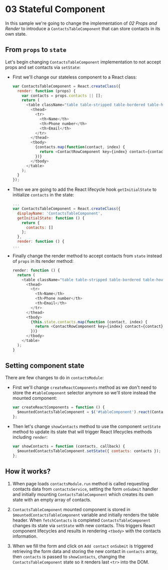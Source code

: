 # 03 Stateful Component

In this sample we're going to change the implementation of _02 Props and Render_ to introduce a `ContactsTableComponent` that can store contacts in its own state.

## From `props` to `state`
Let's begin changing `ContactsTableComponent` implementation to not accept props and set contacts via `setState`:

- First we'll change our stateless component to a React class:

  ```javascript
  var ContactsTableComponent = React.createClass({
    render: function (props) {
      var contacts = props.contacts || [];
      return (
        <table className="table table-stripped table-bordered table-hover">
          <thead>
            <tr>
              <th>Name</th>
              <th>Phone number</th>
              <th>Email</th>
            </tr>
          </thead>
          <tbody>
            {contacts.map(function(contact, index) {
              return <ContactRowComponent key={index} contact={contact} />;
            })}
          </tbody>
        </table>
      );
    }
  });
  ```

- Then we are going to add the React lifecycle hook `getInitialState` to initialize `contacts` in the state:

  ```javascript
  ...
  var ContactsTableComponent = React.createClass({
    displayName: 'ContactsTableComponent',
    getInitialState: function () {
      return {
        contacts: []
      };
    },
    render: function () {
  ...
  ```

- Finally change the render method to accept contacts from `state` instead of `props` in its render method:

  ```javascript
  render: function () {
    return (
      <table className="table table-stripped table-bordered table-hover">
        <thead>
          <tr>
            <th>Name</th>
            <th>Phone number</th>
            <th>Email</th>
          </tr>
        </thead>
        <tbody>
          {this.state.contacts.map(function (contact, index) {
            return <ContactRowComponent key={index} contact={contact} />;
          })}
        </tbody>
      </table>
    );
  }
  ```

## Setting component state

There are few changes to do in `contactsModule`:

- First we'll change `createReactComponents` method as we don't need to store the `#tableComponent` selector anymore so we'll store instead the mounted component:

  ```javascript
  var createReactComponents = function () {
    $mountedContactsTableComponent = $('#tableComponent').react(ContactsTableComponent, null);
  };
  ```

- Then let's change `showContacts` method to use the component `setState` method to update its state that will trigger React lifecycles methods including `render`:

  ```javascript
  var showContacts = function (contacts, callback) {
    $mountedContactsTableComponent.setState({ contacts: contacts });
  };
  ```

## How it works?

1. When page loads `contactsModule.run` method is called requesting contacts data from `contactsService`, setting the form `onSubmit` handler and initially mounting `ContactsTableComponent` which creates its own state with an empty array of contacts.

2. `ContactsTableComponent` mounted component is stored in  `$mountedContactsTableComponent` variable and initially renders the table header. When `fetchContacts` is completed `ContactsTableComponent` changes its state via `setState` with new contacts. This triggers React component lifecycles and results in rendering `<tbody>` with the contacts information.

3. When we fill the form and click on `Add contact` `onSubmit` is triggered retrieving the form data and storing the new contact in `contacts` array, then `contacts` is passed to `showContacts`, changing the `ContactsTableComponent` state so it renders last `<tr>` into the DOM.
